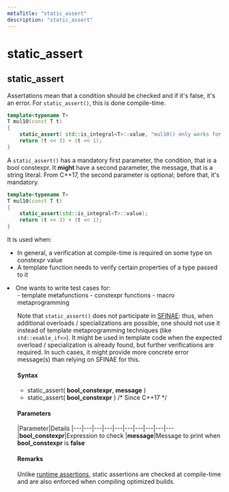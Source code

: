 ```yaml
---
metaTitle: "static_assert"
description: "static_assert"
---
```


# static_assert



## static_assert


Assertations mean that a condition should be checked and if it's false, it's an error. For `static_assert()`, this is done compile-time.

```cpp
template<typename T>
T mul10(const T t)
{
    static_assert( std::is_integral<T>::value, "mul10() only works for integral types" );
    return (t << 3) + (t << 1);
}

```

A `static_assert()` has a mandatory first parameter, the condition, that is a bool constexpr. It **might** have a second parameter, the message, that is a string literal. From C++17, the second parameter is optional; before that, it's mandatory.

```cpp
template<typename T>
T mul10(const T t)
{
    static_assert(std::is_integral<T>::value);
    return (t << 3) + (t << 1);
}

```

It is used when:

- In general, a verification at compile-time is required on some type on constexpr value
- A template function needs to verify certain properties of a type passed to it
<li>One wants to write test cases for:
<ul>
- template metafunctions
- constexpr functions
- macro metaprogramming

Note that `static_assert()` does not participate in [SFINAE](https://stackoverflow.com/documentation/c%2b%2b/1169/sfinae-substitution-failure-is-not-an-error): thus, when additional overloads / specializations are possible, one should not use it instead of template metaprogramming techniques (like `std::enable_if<>`). It might be used in template code when the expected overload / specialization is already found, but further verifications are required. In such cases, it might provide more concrete error message(s) than relying on SFINAE for this.



#### Syntax


- static_assert( **bool_constexpr**, **message** )
- static_assert( **bool_constexpr** ) /* Since C++17 */



#### Parameters


|Parameter|Details
|---|---|---|---|---|---|---|---|---|---
|**bool_constexpr**|Expression to check
|**message**|Message to print when **bool_constexpr** is **false**



#### Remarks


Unlike [runtime assertions](http://en.cppreference.com/w/cpp/error/assert), static assertions are checked at compile-time and are also enforced when compiling optimized builds.

